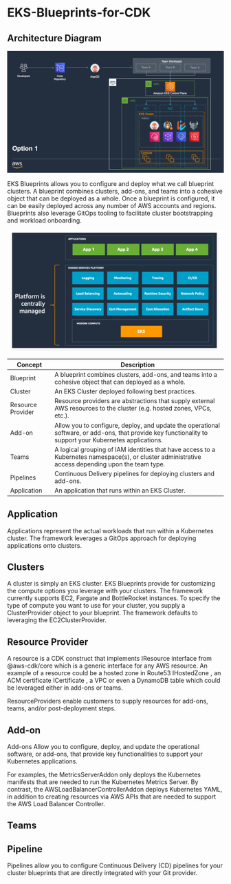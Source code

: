 # EKS-Blueprints-for-CDK
## Architecture Diagram
![Architecture for EKS Blueprints](./Images/EKS.png)

EKS Blueprints allows you to configure and deploy what we call blueprint clusters. A blueprint combines clusters, add-ons, and teams into a cohesive object that can be deployed as a whole. Once a blueprint is configured, it can be easily deployed across any number of AWS accounts and regions. Blueprints also leverage GitOps tooling to facilitate cluster bootstrapping and workload onboarding.

![Architecture for EKS Blueprints](./Images/EKS_2.png)

| Concept | Description |
| --- | --- |
| Blueprint | A blueprint combines clusters, add-ons, and teams into a cohesive object that can deployed as a whole. |
| Cluster | An EKS Cluster deployed following best practices. |
| Resource Provider | Resource providers are abstractions that supply external AWS resources to the cluster (e.g. hosted zones, VPCs, etc.). |
| Add-on | Allow you to configure, deploy, and update the operational software, or add-ons, that provide key functionality to support your Kubernetes applications. |
| Teams | A logical grouping of IAM identities that have access to a Kubernetes namespace(s), or cluster administrative access depending upon the team type. |
| Pipelines | Continuous Delivery pipelines for deploying clusters and add-ons. |
| Application | An application that runs within an EKS Cluster. |

## Application
Applications represent the actual workloads that run within a Kubernetes cluster. The framework leverages a GitOps approach for deploying applications onto clusters.

## Clusters
A cluster is simply an EKS cluster. EKS Blueprints provide for customizing the compute options you leverage with your clusters. The framework currently supports EC2, Fargate and BottleRocket instances. To specify the type of compute you want to use for your cluster, you supply a ClusterProvider object to your blueprint. The framework defaults to leveraging the EC2ClusterProvider.

## Resource Provider

A resource is a CDK construct that implements IResource interface from @aws-cdk/core which is a generic interface for any AWS resource. An example of a resource could be a hosted zone in Route53 IHostedZone , an ACM certificate ICertificate , a VPC or even a DynamoDB table  which could be leveraged either in add-ons or teams.

ResourceProviders enable customers to supply resources for add-ons, teams, and/or post-deployment steps.

## Add-on

Add-ons Allow you to configure, deploy, and update the operational software, or add-ons, that provide key functionalities to support your Kubernetes applications.

For examples, the MetricsServerAddon only deploys the Kubernetes manifests that are needed to run the Kubernetes Metrics Server. By contrast, the AWSLoadBalancerControllerAddon deploys Kubernetes YAML, in addition to creating resources via AWS APIs that are needed to support the AWS Load Balancer Controller.

## Teams

## Pipeline

Pipelines allow you to configure Continuous Delivery (CD) pipelines for your cluster blueprints that are directly integrated with your Git provider.
